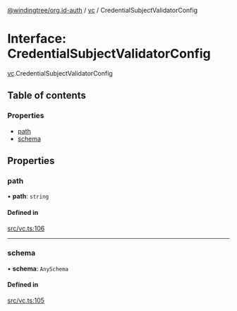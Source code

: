 [@windingtree/org.id-auth](../README.md) / [vc](../modules/vc.md) / CredentialSubjectValidatorConfig

# Interface: CredentialSubjectValidatorConfig

[vc](../modules/vc.md).CredentialSubjectValidatorConfig

## Table of contents

### Properties

- [path](vc.CredentialSubjectValidatorConfig.md#path)
- [schema](vc.CredentialSubjectValidatorConfig.md#schema)

## Properties

### path

• **path**: `string`

#### Defined in

[src/vc.ts:106](https://github.com/windingtree/org.id-sdk/blob/5e5ef18/packages/auth/src/vc.ts#L106)

___

### schema

• **schema**: `AnySchema`

#### Defined in

[src/vc.ts:105](https://github.com/windingtree/org.id-sdk/blob/5e5ef18/packages/auth/src/vc.ts#L105)
